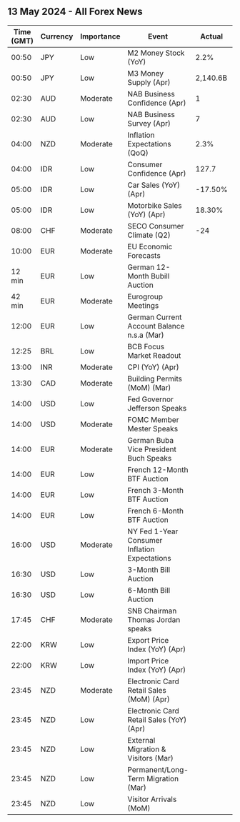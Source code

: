 ## 13 May 2024 - All Forex News

| Time (GMT) | Currency | Importance | Event | Actual | Forecast | Previous |
|------|----------|------------|-------|--------|----------|----------|
| 00:50 | JPY | Low | M2 Money Stock (YoY) | 2.2% | 2.5% | 2.5% |
| 00:50 | JPY | Low | M3 Money Supply (Apr) | 2,140.6B |  | 2,145.0B |
| 02:30 | AUD | Moderate | NAB Business Confidence (Apr) | 1 |  | 1 |
| 02:30 | AUD | Low | NAB Business Survey (Apr) | 7 |  | 9 |
| 04:00 | NZD | Moderate | Inflation Expectations (QoQ) | 2.3% |  | 2.5% |
| 04:00 | IDR | Low | Consumer Confidence (Apr) | 127.7 |  | 123.8 |
| 05:00 | IDR | Low | Car Sales (YoY) (Apr) | -17.50% |  | -26.20% |
| 05:00 | IDR | Low | Motorbike Sales (YoY) (Apr) | 18.30% |  | -7.80% |
| 08:00 | CHF | Moderate | SECO Consumer Climate (Q2) | -24 | -40 | -38 |
| 10:00 | EUR | Moderate | EU Economic Forecasts |  |  |  |
| 12 min | EUR | Low | German 12-Month Bubill Auction |  |  | 3.448% |
| 42 min | EUR | Moderate | Eurogroup Meetings |  |  |  |
| 12:00 | EUR | Low | German Current Account Balance n.s.a (Mar) |  |  | 29.8B |
| 12:25 | BRL | Low | BCB Focus Market Readout |  |  |  |
| 13:00 | INR | Moderate | CPI (YoY) (Apr) |  | 4.80% | 4.85% |
| 13:30 | CAD | Moderate | Building Permits (MoM) (Mar) |  | -4.6% | 9.3% |
| 14:00 | USD | Low | Fed Governor Jefferson Speaks |  |  |  |
| 14:00 | USD | Moderate | FOMC Member Mester Speaks |  |  |  |
| 14:00 | EUR | Moderate | German Buba Vice President Buch Speaks |  |  |  |
| 14:00 | EUR | Low | French 12-Month BTF Auction |  |  | 3.460% |
| 14:00 | EUR | Low | French 3-Month BTF Auction |  |  | 3.803% |
| 14:00 | EUR | Low | French 6-Month BTF Auction |  |  | 3.666% |
| 16:00 | USD | Moderate | NY Fed 1-Year Consumer Inflation Expectations |  |  | 3.00% |
| 16:30 | USD | Low | 3-Month Bill Auction |  |  | 5.250% |
| 16:30 | USD | Low | 6-Month Bill Auction |  |  | 5.155% |
| 17:45 | CHF | Moderate | SNB Chairman Thomas Jordan speaks |  |  |  |
| 22:00 | KRW | Low | Export Price Index (YoY) (Apr) |  |  | 2.6% |
| 22:00 | KRW | Low | Import Price Index (YoY) (Apr) |  |  | -0.7% |
| 23:45 | NZD | Moderate | Electronic Card Retail Sales (MoM) (Apr) |  |  | -0.7% |
| 23:45 | NZD | Low | Electronic Card Retail Sales (YoY) (Apr) |  |  | -3.0% |
| 23:45 | NZD | Low | External Migration & Visitors (Mar) |  |  | 35.00% |
| 23:45 | NZD | Low | Permanent/Long-Term Migration (Mar) |  |  | 7,630 |
| 23:45 | NZD | Low | Visitor Arrivals (MoM) |  |  | 0.9% |

